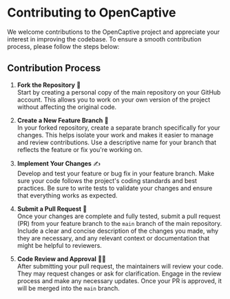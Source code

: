 # Contributing to OpenCaptive

We welcome contributions to the OpenCaptive project and appreciate your interest in improving the codebase. To ensure a smooth contribution process, please follow the steps below:

## Contribution Process

1. **Fork the Repository** 🍴  
   Start by creating a personal copy of the main repository on your GitHub account. This allows you to work on your own version of the project without affecting the original code.

2. **Create a New Feature Branch** 🌿  
   In your forked repository, create a separate branch specifically for your changes. This helps isolate your work and makes it easier to manage and review contributions. Use a descriptive name for your branch that reflects the feature or fix you're working on.

3. **Implement Your Changes** ✍️  
   Develop and test your feature or bug fix in your feature branch. Make sure your code follows the project's coding standards and best practices. Be sure to write tests to validate your changes and ensure that everything works as expected.

4. **Submit a Pull Request** 🔄  
   Once your changes are complete and fully tested, submit a pull request (PR) from your feature branch to the `main` branch of the main repository. Include a clear and concise description of the changes you made, why they are necessary, and any relevant context or documentation that might be helpful to reviewers.

5. **Code Review and Approval** 👩‍🏫  
   After submitting your pull request, the maintainers will review your code. They may request changes or ask for clarification. Engage in the review process and make any necessary updates. Once your PR is approved, it will be merged into the `main` branch.
